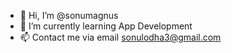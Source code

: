 - 👋 Hi, I’m @sonumagnus
- 🌱 I’m currently learning App Development
- 📫 Contact me via email sonulodha3@gmail.com

<!---
sonumagnus/sonumagnus is a ✨ special ✨ repository because its `README.md` (this file) appears on your GitHub profile.
You can click the Preview link to take a look at your changes.
--->
